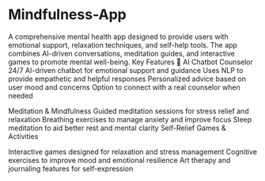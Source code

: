 # Mindfulness-App
A comprehensive mental health app designed to provide users with emotional support, relaxation techniques, and self-help tools. The app combines AI-driven conversations, meditation guides, and interactive games to promote mental well-being.
Key Features
🔹 AI Chatbot Counselor
24/7 AI-driven chatbot for emotional support and guidance
Uses NLP to provide empathetic and helpful responses
Personalized advice based on user mood and concerns
Option to connect with a real counselor when needed

 Meditation & Mindfulness
Guided meditation sessions for stress relief and relaxation
Breathing exercises to manage anxiety and improve focus
Sleep meditation to aid better rest and mental clarity
Self-Relief Games & Activities

Interactive games designed for relaxation and stress management
Cognitive exercises to improve mood and emotional resilience
Art therapy and journaling features for self-expression
